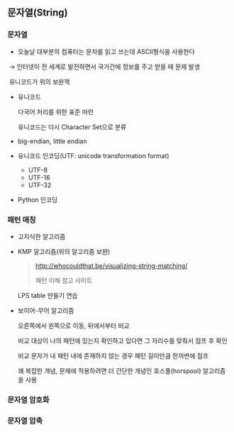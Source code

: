 ## 문자열(String)

### 문자열

- 오늘날 대부분의 컴퓨터는 문자를 읽고 쓰는데 ASCII형식을 사용한다

​	→ 인터넷이 전 세계로 발전하면서 국가간에 정보를 주고 받을 때 문제 발생

​		유니코드가 위의 보완책

- 유니코드

  다국어 처리를 위한 표준 마련

  유니코드는 다시 Character Set으로 분류

- big-endian, little endian

- 유니코드 인코딩(UTF: unicode transformation format)
  - UTF-8
  - UTF-16
  - UTF-32
  
- Python 인코딩



### 패턴 매칭

- 고지식한 알고리즘

- KMP 알고리즘(위의 알고리즘 보완)

  > http://whocouldthat.be/visualizing-string-matching/
  >
  > 패턴 이해 참고 사이트

  LPS table 만들기 연습

- 보이어-무어 알고리즘

  오른쪽에서 왼쪽으로 이동, 뒤에서부터 비교

  비교 대상이 나의 패턴에 있는지 확인하고 있다면 그 자리수를 맞춰서 점프 후 확인

  비교 문자가 내 패턴 내에 존재하지 않는 경우 패턴 길이만큼 한꺼번에 점프

  꽤 복잡한 개념, 문제에 적용하려면 더 간단한 개념인 호스풀(horspool) 알고리즘을 사용



### 문자열 암호화





### 문자열 압축

